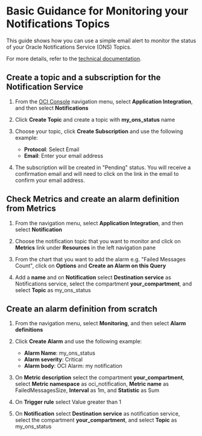 # Basic Guidance for Monitoring your Notifications Topics

This guide shows how you can use a simple email alert to monitor the status of your Oracle Notifications Service (ONS) Topics.

For more details, refer to the [technical documentation](https://docs.oracle.com/en-us/iaas/Content/Notification/Reference/notificationmetrics.htm).

## Create a topic and a subscription for the Notification Service

1. From the [OCI Console](https://cloud.oracle.com) navigation menu, select **Application Integration**, and then select **Notifications**

2. Click **Create Topic** and create a topic with **my_ons_status** name

3. Choose your topic, click **Create Subscription** and use the following example:
    * **Protocol**: Select Email 
    * **Email**: Enter your email address

4. The subscription will be created in "Pending" status. You will receive a confirmation email 
and will need to click on the link in the email to confirm your email address.


## Check Metrics and create an alarm definition from Metrics

1. From the navigation menu, select **Application Integration**, and then select **Notification**

2. Choose the notification topic that you want to monitor and click on **Metrics** link under **Resources** in the left navigation pane

3. From the chart that you want to add the alarm e.g. "Failed Messages Count", click on **Options** and **Create an Alarm on this Query**

4. Add a **name** and on **Notification** select **Destination service** as Notifications service, select the compartment **your_compartment**, and select **Topic** as my_ons_status


## Create an alarm definition from scratch

1. From the navigation menu, select **Monitoring**, and then select **Alarm definitions**

2. Click **Create Alarm** and use the following example:
    * **Alarm Name**: my_ons_status
    * **Alarm severity**: Critical
    * **Alarm body**: OCI Alarm: my notification 

3. On **Metric description** select the compartment **your_compartment**, select **Metric namespace** as oci_notification, **Metric name** as FailedMessagesSize, **Interval** as 1m, and **Statistic** as Sum

4. On **Trigger rule** select Value greater than 1

6. On **Notification** select **Destination service** as notification service, select the compartment **your_compartment**, and select **Topic** as my_ons_status
